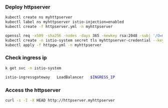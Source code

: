 ### Deploy httpserver

```sh
kubectl create ns myhttpserver
kubectl label ns myhttpserver istio-injection=enabled
kubectl create -f httpserver.yml -n myhttpserver
```

```sh
openssl req -x509 -sha256 -nodes -days 365 -newkey rsa:2048 -subj '/O=myhttpserver Inc./CN=*.myhttpserver.io' -keyout httpserver.myhttpserver.key -out  httpserver.myhttpserver.crt
kubectl create -n istio-system secret tls myhttpserver-credential --key=httpserver.myhttpserver.key --cert=httpserver.myhttpserver.crt
kubectl apply -f httpgw.yml -n myhttpserver
```

### Check ingress ip

```sh
k get svc -n istio-system

istio-ingressgateway   LoadBalancer   $INGRESS_IP
```

### Access the httpserver

```sh
curl -s -I -X HEAD http://httpserver.myhttpserver
```
